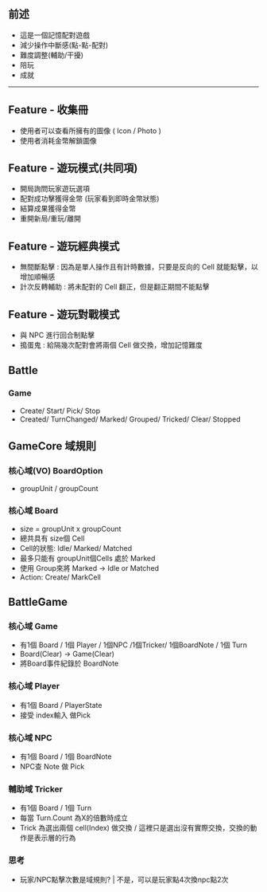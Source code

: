 ## 前述
- 這是一個記憶配對遊戲
- 減少操作中斷感(點-點-配對)
- 難度調整(輔助/干擾)
- 陪玩
- 成就

-------------------------------------

## Feature - 收集冊
- 使用者可以查看所擁有的圖像 ( Icon / Photo )
- 使用者消耗金幣解鎖圖像

## Feature - 遊玩模式(共同項)
- 開局詢問玩家遊玩選項
- 配對成功擊獲得金幣 (玩家看到即時金幣狀態)
- 結算成果獲得金幣
- 重開新局/重玩/離開

## Feature - 遊玩經典模式
- 無間斷點擊 : 因為是單人操作且有計時數據，只要是反向的 Cell 就能點擊，以增加順暢感
- 計次反轉輔助 : 將未配對的 Cell 翻正，但是翻正期間不能點擊

## Feature - 遊玩對戰模式
- 與 NPC 進行回合制點擊
- 搗蛋鬼 : 給隔幾次配對會將兩個 Cell 做交換，增加記憶難度 

## Battle
### Game
- Create/ Start/ Pick/ Stop
- Created/ TurnChanged/ Marked/ Grouped/ Tricked/ Clear/ Stopped


## GameCore 域規則

### 核心域(VO) BoardOption
* groupUnit / groupCount

### 核心域 Board
* size = groupUnit x groupCount
* 總共具有 size個 Cell
* Cell的狀態: Idle/ Marked/ Matched
* 最多只能有 groupUnit個Cells 處於 Marked
* 使用 Group來將 Marked -> Idle or Matched
* Action: Create/ MarkCell

## BattleGame 
### 核心域 Game
* 有1個 Board / 1個 Player / 1個NPC /1個Tricker/ 1個BoardNote / 1個 Turn
* Board(Clear) -> Game(Clear) 
* 將Board事件紀錄於 BoardNote

### 核心域 Player
* 有1個 Board / PlayerState
* 接受 index輸入 做Pick

### 核心域 NPC
* 有1個 Board / 1個 BoardNote
* NPC查 Note 做 Pick

### 輔助域 Tricker
* 有1個 Board / 1個 Turn
* 每當 Turn.Count 為X的倍數時成立
* Trick 為選出兩個 cell(Index) 做交換 / 這裡只是選出沒有實際交換，交換的動作是表示層的行為


### 思考
- 玩家/NPC點擊次數是域規則? | 不是，可以是玩家點4次換npc點2次

